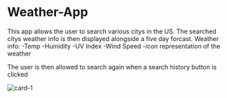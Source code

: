 # Weather-App

This app allows the user to search various citys in the US.
The searched citys weather info is then displayed alongside a five day forcast.
Weather info:
-Temp
-Humidity
-UV Index
-Wind Speed
-icon representation of the weather

The user is then allowed to search again when a search history button is clicked

![card-1](https://user-images.githubusercontent.com/101908537/170899799-e0871496-caa1-4c3e-a23d-c4209fe9f19c.jpg)
